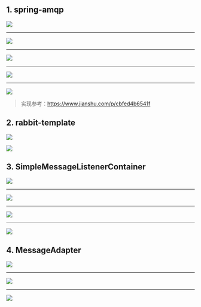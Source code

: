 ## 1. spring-amqp

![](./img/spring-amqp1.png)

---

![](./img/spring-amqp2.png)

---

![](./img/spring-amqp3.png)

---

![](./img/spring-amqp4.png)

---

![](./img/spring-amqp5.png)

> 实现参考：https://www.jianshu.com/p/cbfed4b6541f



## 2. rabbit-template

![](./img/rabbit-template1.png)

![](./img/rabbit-template2.png)

## 3. SimpleMessageListenerContainer

![](./img/SimpleMessageListenerContainer1.png)



---

![](./img/SimpleMessageListenerContainer2.png)



---

![](./img/SimpleMessageListenerContainer3.png)

---

![](./img/SimpleMessageListenerContainer4.png)

## 4. MessageAdapter

![](./img/MessageAdapter.png)

---

![](./img/MessageListenerAdapter1.png)

---

![](./img/MessageListenerAdapter2.png)